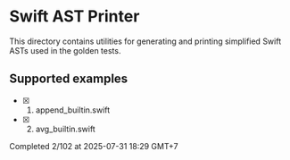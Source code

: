 # Swift AST Printer

This directory contains utilities for generating and printing simplified Swift ASTs used in the golden tests.

## Supported examples

- [x] 1. append_builtin.swift
- [x] 2. avg_builtin.swift

Completed 2/102 at 2025-07-31 18:29 GMT+7
